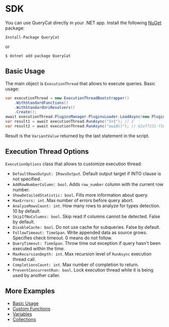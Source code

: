 # SDK

You can use QueryCat directly in your .NET app. Install the following [NuGet](https://www.nuget.org/packages/QueryCat) package:

```
Install-Package QueryCat
```

or

```
$ dotnet add package QueryCat
```

## Basic Usage

The main object is `ExecutionThread` that allows to execute queries. Basic usage:

```csharp
var executionThread = new ExecutionThreadBootstrapper()
    .WithStandardFunctions()
    .WithStandardUriResolvers()
    .Create();
await executionThread.PluginsManager.PluginsLoader.LoadAsync(new PluginsLoadingOptions());
var result1 = await executionThread.RunAsync("1+1"); // 2
var result2 = await executionThread.RunAsync("uuid()"); // 63af7231-f182-4d29-816c-b83b9dc9cff5
```

Result is the `VariantValue` returned by the last statement in the script.

## Execution Thread Options

`ExecutionOptions` class that allows to customize execution thread:

- `DefaultRowsOutput: IRowsOutput`. Default output target if INTO clause is not specified.
- `AddRowNumberColumn: bool`. Adds `row_number` column with the current row number.
- `ShowDetailedStatistic: bool`. Fills more information about query.
- `MaxErrors: int`. Max number of errors before query abort.
- `AnalyzeRowsCount: int`. How many rows to analyze for types detection. 10 by default.
- `SkipIfNoColumns: bool`. Skip read if columns cannot be detected. False by default.
- `DisableCache: bool`. Do not use cache for subqueries. False by default.
- `FollowTimeout: TimeSpan`. Write appended data as source grows. Specifies check timeout. 0 means do not follow.
- `QueryTimeout: TimeSpan`. Throw time out exception if query hasn't been executed within the time.
- `MaxRecursionDepth: int`. Max recursion level of `RunAsync` execution thread call.
- `CompletionsCount: int`. Max number of completion to return.
- `PreventConcurrentRun: bool`. Lock execution thread while it is being used by another caller.

## More Examples

- [Basic Usage](https://github.com/krasninja/querycat/blob/develop/src/QueryCat.Samples/Collection/BasicUsage.cs)
- [Custom Functions](https://github.com/krasninja/querycat/blob/develop/src/QueryCat.Samples/Collection/CustomFunctionUsage.cs)
- [Variables](https://github.com/krasninja/querycat/blob/develop/src/QueryCat.Samples/Collection/VariablesUsage.cs)
- [Collections](https://github.com/krasninja/querycat/blob/develop/src/QueryCat.Samples/Collection/CollectionsUsage.cs)
